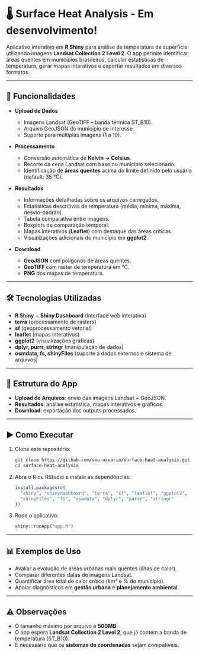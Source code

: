 # 🌡️ Surface Heat Analysis - Em desenvolvimento! 

Aplicativo interativo em **R Shiny** para análise de temperatura de superfície utilizando imagens **Landsat Collection 2 Level 2**.
O app permite identificar áreas quentes em municípios brasileiros, calcular estatísticas de temperatura, gerar mapas interativos e exportar resultados em diversos formatos.

---

## 🚀 Funcionalidades

* **Upload de Dados**

  * Imagens Landsat (GeoTIFF – banda térmica ST_B10).
  * Arquivo GeoJSON do município de interesse.
  * Suporte para múltiplas imagens (1 a 10).

* **Processamento**

  * Conversão automática de **Kelvin → Celsius**.
  * Recorte da cena Landsat com base no município selecionado.
  * Identificação de **áreas quentes** acima do limite definido pelo usuário (default: 35 °C).

* **Resultados**

  * Informações detalhadas sobre os arquivos carregados.
  * Estatísticas descritivas de temperatura (média, mínima, máxima, desvio-padrão).
  * Tabela comparativa entre imagens.
  * Boxplots de comparação temporal.
  * Mapas interativos (**Leaflet**) com destaque das áreas críticas.
  * Visualizações adicionais do município em **ggplot2**.

* **Download**

  * **GeoJSON** com polígonos de áreas quentes.
  * **GeoTIFF** com raster de temperatura em °C.
  * **PNG** dos mapas de temperatura.

---

## 🛠️ Tecnologias Utilizadas

* **R Shiny** + **Shiny Dashboard** (interface web interativa)
* **terra** (processamento de rasters)
* **sf** (geoprocessamento vetorial)
* **leaflet** (mapas interativos)
* **ggplot2** (visualizações gráficas)
* **dplyr, purrr, stringr** (manipulação de dados)
* **osmdata, fs, shinyFiles** (suporte a dados externos e sistema de arquivos)

---

## 📂 Estrutura do App

* **Upload de Arquivos**: envio das imagens Landsat + GeoJSON.
* **Resultados**: análise estatística, mapas interativos e gráficos.
* **Download**: exportação dos outputs processados.

---

## ▶️ Como Executar

1. Clone este repositório:

   ```bash
   git clone https://github.com/seu-usuario/surface-heat-analysis.git
   cd surface-heat-analysis
   ```

2. Abra o R ou RStudio e instale as dependências:

   ```R
   install.packages(c(
     "shiny", "shinydashboard", "terra", "sf", "leaflet", "ggplot2",
     "shinyFiles", "fs", "osmdata", "dplyr", "purrr", "stringr"
   ))
   ```

3. Rode o aplicativo:

   ```R
   shiny::runApp("app.R")
   ```

---

## 📊 Exemplos de Uso

* Avaliar a evolução de áreas urbanas mais quentes (ilhas de calor).
* Comparar diferentes datas de imagens Landsat.
* Quantificar área total de calor crítico (km² e % do município).
* Apoiar diagnósticos em **gestão urbana** e **planejamento ambiental**.

---

## ⚠️ Observações

* O tamanho máximo por arquivo é **500MB**.
* O app espera **Landsat Collection 2 Level 2**, que já contém a banda de temperatura (ST_B10).
* É necessário que os **sistemas de coordenadas** sejam compatíveis.
